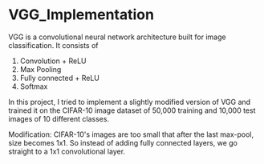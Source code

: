 # VGG_Implementation

VGG is a convolutional neural network architecture built for image classification.
It consists of 

1. Convolution + ReLU
2. Max Pooling
3. Fully connected + ReLU
4. Softmax


In this project, I tried to implement a slightly modified version of VGG and trained it on the CIFAR-10 image dataset of 50,000 training and 10,000 test images of 10 different classes. 

Modification: CIFAR-10's images are too small that after the last max-pool, size becomes 1x1. So instead of adding fully 
connected layers, we go straight to a 1x1 convolutional layer.
